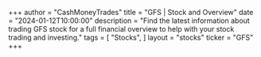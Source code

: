 +++
author = "CashMoneyTrades"
title = "GFS | Stock and Overview"
date = "2024-01-12T10:00:00"
description = "Find the latest information about trading GFS stock for a full financial overview to help with your stock trading and investing."
tags = [
"Stocks",
]
layout = "stocks"
ticker = "GFS"
+++
        


    
        